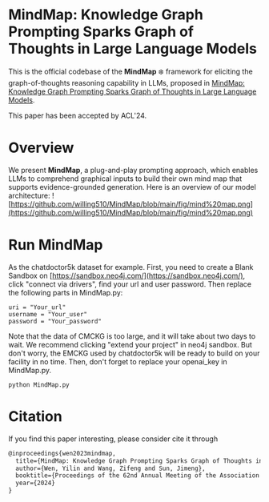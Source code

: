 # MindMap: Knowledge Graph Prompting Sparks Graph of Thoughts in Large Language Models
This is the official codebase of the **MindMap** :snowflake: framework for eliciting the graph-of-thoughts reasoning capability in LLMs, proposed in [MindMap: Knowledge Graph Prompting Sparks Graph of Thoughts in Large Language Models](https://arxiv.org/pdf/2308.09729.pdf).

This paper has been accepted by ACL'24.

# Overview
We present **MindMap**, a plug-and-play prompting approach, which enables LLMs to comprehend graphical inputs to build their own mind map that supports evidence-grounded generation. Here is an overview of our model architecture:
![https://github.com/willing510/MindMap/blob/main/fig/mind%20map.png](https://github.com/willing510/MindMap/blob/main/fig/mind%20map.png)

# Run MindMap
As the chatdoctor5k dataset for example. First, you need to create a Blank Sandbox on [https://sandbox.neo4j.com/](https://sandbox.neo4j.com/), click "connect via drivers", find your url and user password. Then replace the following parts in MindMap.py:
```
uri = "Your_url"
username = "Your_user"     
password = "Your_password"
```
Note that the data of CMCKG is too large, and it will take about two days to wait. We recommend clicking "extend your project" in neo4j sandbox. But don't worry, the EMCKG used by chatdoctor5k will be ready to build on your facility in no time.
Then, don't forget to replace your openai_key in MindMap.py.


```
python MindMap.py
```
# Citation
If you find this paper interesting, please consider cite it through

```latex
@inproceedings{wen2023mindmap,
  title={MindMap: Knowledge Graph Prompting Sparks Graph of Thoughts in Large Language Models},
  author={Wen, Yilin and Wang, Zifeng and Sun, Jimeng},
  booktitle={Proceedings of the 62nd Annual Meeting of the Association for Computational Linguistics},
  year={2024}
}
```
